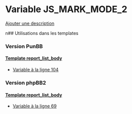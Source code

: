 # Variable JS_MARK_MODE_2
[Ajouter une description](https://fa-tvars.appspot.com/JS_MARK_MODE_2)

n## Utilisations dans les templates

### Version PunBB

#### [Template report_list_body](punbb/report_list_body.md)
* [Variable à la ligne 104](../punbb/report_list_body.tpl#L104)

### Version phpBB2

#### [Template report_list_body](subsilver/report_list_body.md)
* [Variable à la ligne 69](../subsilver/report_list_body.tpl#L69)